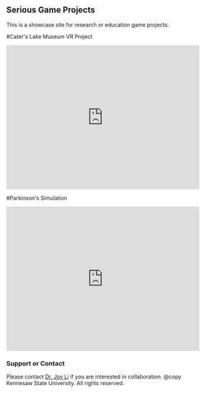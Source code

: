 ## Serious Game Projects
This is a showcase site for research or education game projects.

#Cater's Lake Museum VR Project

<iframe src="https://drive.google.com/file/d/15sy_TJdVt4TdHM9A1EO3V3ogkxCzWFgu/preview" width="506" height="379" frameborder="0" allow="accelerometer; autoplay; encrypted-media; gyroscope; picture-in-picture" allowfullscreen></iframe>

#Parkinson's Simulation
<iframe width="506" height="379" src="https://www.youtube.com/embed/AVuxIABaVuM" frameborder="0" allow="accelerometer; autoplay; encrypted-media; gyroscope; picture-in-picture" allowfullscreen></iframe>


### Support or Contact

Please contact [Dr. Joy Li](mailto:joy.li@ieee.org) if you are interested in collaboration.
@copy Kennesaw State University.  All rights reserved.

